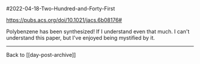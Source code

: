 #2022-04-18-Two-Hundred-and-Forty-First

https://pubs.acs.org/doi/10.1021/jacs.6b08176#

Polybenzene has been synthesized!  If I understand even that much.  I can't understand this paper, but I've enjoyed being mystified by it.

---
Back to [[day-post-archive]]